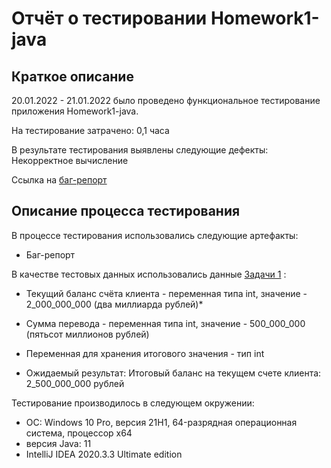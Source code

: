 # Отчёт о тестировании Homework1-java

## Краткое описание
20.01.2022 - 21.01.2022 было проведено функциональное тестирование приложения Homework1-java.

На тестирование затрачено: 0,1 часа

В результате тестирования выявлены следующие дефекты: Некорректное вычисление

Ссылка на [баг-репорт](https://github.com/Adjikaaa/HW1-JAVA/issues/1#issue-1109682548)

## Описание процесса тестирования

В процессе тестирования использовались следующие артефакты:

* Баг-репорт

В качестве тестовых данных использовались данные [Задачи 1](https://github.com/netology-code/javaqa-homeworks/blob/master/intro/MERGED.md#%D0%B7%D0%B0%D0%B4%D0%B0%D1%87%D0%B0-1---money-transfer) :

* Текущий баланс счёта клиента - переменная типа int, значение - 2_000_000_000 (два миллиарда рублей)*

* Сумма перевода - переменная типа int, значение - 500_000_000 (пятьсот миллионов рублей)

* Переменная для хранения итогового значения - тип int

* Ожидаемый результат:
Итоговый баланс на текущем счете клиента: 2_500_000_000 рублей

Тестирование производилось в следующем окружении:

* ОС: Windows 10 Pro, версия 21H1, 64-разрядная операционная система, процессор x64
* версия Java: 11
* IntelliJ IDEA 2020.3.3 Ultimate edition
